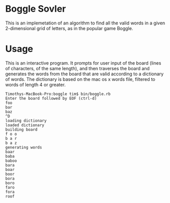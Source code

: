 Boggle Sovler
============

This is an implemetation of an algorithm to find all the valid words in a given 2-dimensional grid of letters,
as in the popular game Boggle.


Usage
=====
This is an interactive program. It prompts for user input of the board (lines of characters, of the same length),
and then traverses the board and generates the words from the board that are valid according to a dictionary of words.
The dictionary is based on the mac os x words file, filtered to words of length 4 or greater.

```
Timothys-MacBook-Pro:boggle tim$ bin/boggle.rb
Enter the board followed by EOF (ctrl-d)
foo
bar
baz
^D
loading dictionary
loaded dictionary
building board
f o o
b a r
b a z
generating words
baar
baba
baboo
bara
boar
boor
bora
boro
faro
fora
roof
```
